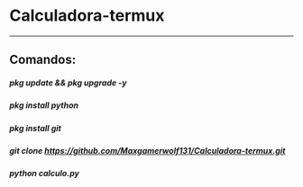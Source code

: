 # Calculadora-termux

---------
## Comandos:

##### pkg update && pkg upgrade -y
##### pkg install python
##### pkg install git
##### git clone https://github.com/Maxgamerwolf131/Calculadora-termux.git
##### python calculo.py
